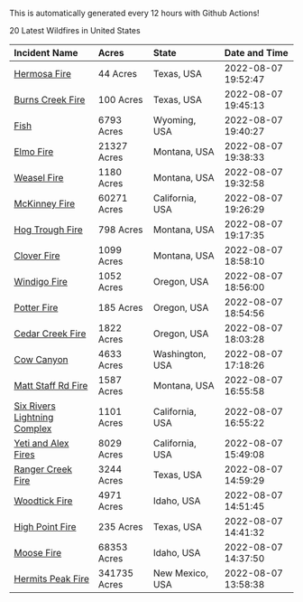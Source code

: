 This is automatically generated every 12 hours with Github Actions!

20 Latest Wildfires in United States

 | Incident Name | Acres | State | Date and Time |
|:---|:---|:---|:---|
| [Hermosa Fire](https://inciweb.nwcg.gov/incident/8302/) | 44 Acres | Texas, USA | 2022-08-07 19:52:47 |
| [Burns Creek Fire](https://inciweb.nwcg.gov/incident/8313/) | 100 Acres | Texas, USA | 2022-08-07 19:45:13 |
| [Fish](https://inciweb.nwcg.gov/incident/8294/) | 6793 Acres | Wyoming, USA | 2022-08-07 19:40:27 |
| [Elmo Fire](https://inciweb.nwcg.gov/incident/8289/) | 21327 Acres | Montana, USA | 2022-08-07 19:38:33 |
| [Weasel Fire](https://inciweb.nwcg.gov/incident/8290/) | 1180 Acres | Montana, USA | 2022-08-07 19:32:58 |
| [McKinney Fire](https://inciweb.nwcg.gov/incident/8287/) | 60271 Acres | California, USA | 2022-08-07 19:26:29 |
| [Hog Trough Fire](https://inciweb.nwcg.gov/incident/8258/) | 798 Acres | Montana, USA | 2022-08-07 19:17:35 |
| [Clover Fire](https://inciweb.nwcg.gov/incident/8262/) | 1099 Acres | Montana, USA | 2022-08-07 18:58:10 |
| [Windigo Fire](https://inciweb.nwcg.gov/incident/8292/) | 1052 Acres | Oregon, USA | 2022-08-07 18:56:00 |
| [Potter Fire](https://inciweb.nwcg.gov/incident/8291/) | 185 Acres | Oregon, USA | 2022-08-07 18:54:56 |
| [Cedar Creek Fire](https://inciweb.nwcg.gov/incident/8307/) | 1822 Acres | Oregon, USA | 2022-08-07 18:03:28 |
| [Cow Canyon](https://inciweb.nwcg.gov/incident/8305/) | 4633 Acres | Washington, USA | 2022-08-07 17:18:26 |
| [Matt Staff Rd Fire ](https://inciweb.nwcg.gov/incident/8309/) | 1587 Acres | Montana, USA | 2022-08-07 16:55:58 |
| [Six Rivers Lightning Complex](https://inciweb.nwcg.gov/incident/8312/) | 1101 Acres | California, USA | 2022-08-07 16:55:22 |
| [Yeti and Alex Fires](https://inciweb.nwcg.gov/incident/8299/) | 8029 Acres | California, USA | 2022-08-07 15:49:08 |
| [Ranger Creek Fire](https://inciweb.nwcg.gov/incident/8311/) | 3244 Acres | Texas, USA | 2022-08-07 14:59:29 |
| [Woodtick Fire](https://inciweb.nwcg.gov/incident/8253/) | 4971 Acres | Idaho, USA | 2022-08-07 14:51:45 |
| [High Point Fire](https://inciweb.nwcg.gov/incident/8310/) | 235 Acres | Texas, USA | 2022-08-07 14:41:32 |
| [Moose Fire](https://inciweb.nwcg.gov/incident/8249/) | 68353 Acres | Idaho, USA | 2022-08-07 14:37:50 |
| [Hermits Peak Fire](https://inciweb.nwcg.gov/incident/8049/) | 341735 Acres | New Mexico, USA | 2022-08-07 13:58:38 |
